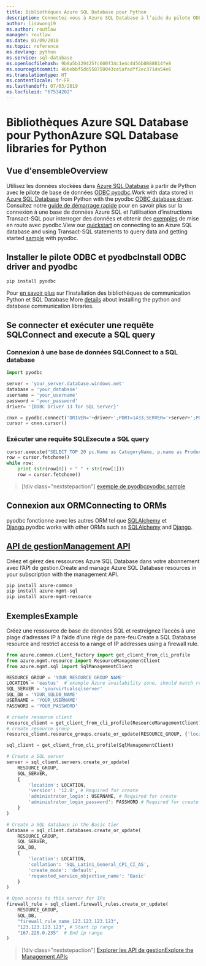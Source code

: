 ```yaml
---
title: Bibliothèques Azure SQL Database pour Python
description: Connectez-vous à Azure SQL Database à l’aide du pilote ODBC et pyodbc ou gérez des instances Azure SQL avec l’API de gestion.
author: lisawong19
ms.author: routlaw
manager: routlaw
ms.date: 01/09/2018
ms.topic: reference
ms.devlang: python
ms.service: sql-database
ms.openlocfilehash: 9b8a5b120425fc600f34c1e4c4456b0888814fe8
ms.sourcegitcommit: 46bebbf5dd558750043ce5afadff2ec3714a54e6
ms.translationtype: HT
ms.contentlocale: fr-FR
ms.lasthandoff: 07/03/2019
ms.locfileid: "67534202"
---
```

# <a name="azure-sql-database-libraries-for-python"></a><span data-ttu-id="53507-103">Bibliothèques Azure SQL Database pour Python</span><span class="sxs-lookup"><span data-stu-id="53507-103">Azure SQL Database libraries for Python</span></span>

## <a name="overview"></a><span data-ttu-id="53507-104">Vue d'ensemble</span><span class="sxs-lookup"><span data-stu-id="53507-104">Overview</span></span>

<span data-ttu-id="53507-105">Utilisez les données stockées dans [Azure SQL Database](/azure/sql-database/sql-database-technical-overview) à partir de Python avec le pilote de base de données [ODBC pyodbc](https://github.com/mkleehammer/pyodbc/wiki/Drivers-and-Driver-Managers).</span><span class="sxs-lookup"><span data-stu-id="53507-105">Work with data stored in [Azure SQL Database](/azure/sql-database/sql-database-technical-overview) from Python with the pyodbc [ODBC database driver](https://github.com/mkleehammer/pyodbc/wiki/Drivers-and-Driver-Managers).</span></span> <span data-ttu-id="53507-106">Consultez notre [guide de démarrage rapide](https://docs.microsoft.com/azure/sql-database/sql-database-connect-query-python) pour en savoir plus sur la connexion à une base de données Azure SQL et l’utilisation d’instructions Transact-SQL pour interroger des données et obtenir des [exemples](https://github.com/mkleehammer/pyodbc/wiki/Getting-started) de mise en route avec pyodbc.</span><span class="sxs-lookup"><span data-stu-id="53507-106">View our [quickstart](https://docs.microsoft.com/azure/sql-database/sql-database-connect-query-python) on connecting to an Azure SQL database and using Transact-SQL statements to query data and getting started [sample](https://github.com/mkleehammer/pyodbc/wiki/Getting-started) with pyodbc.</span></span>

## <a name="install-odbc-driver-and-pyodbc"></a><span data-ttu-id="53507-107">Installer le pilote ODBC et pyodbc</span><span class="sxs-lookup"><span data-stu-id="53507-107">Install ODBC driver and pyodbc</span></span>

```bash
pip install pyodbc
```
<span data-ttu-id="53507-108">Pour [en savoir plus](https://docs.microsoft.com/azure/sql-database/sql-database-connect-query-python#prerequisites) sur l’installation des bibliothèques de communication Python et SQL Database.</span><span class="sxs-lookup"><span data-stu-id="53507-108">More [details](https://docs.microsoft.com/azure/sql-database/sql-database-connect-query-python#prerequisites) about installing the python and database communication libraries.</span></span>

## <a name="connect-and-execute-a-sql-query"></a><span data-ttu-id="53507-109">Se connecter et exécuter une requête SQL</span><span class="sxs-lookup"><span data-stu-id="53507-109">Connect and execute a SQL query</span></span>

### <a name="connect-to-a-sql-database"></a><span data-ttu-id="53507-110">Connexion à une base de données SQL</span><span class="sxs-lookup"><span data-stu-id="53507-110">Connect to a SQL database</span></span>

```python
import pyodbc

server = 'your_server.database.windows.net'
database = 'your_database'
username = 'your_username'
password = 'your_password'
driver= '{ODBC Driver 13 for SQL Server}'

cnxn = pyodbc.connect('DRIVER='+driver+';PORT=1433;SERVER='+server+';PORT=1443;DATABASE='+database+';UID='+username+';PWD='+ password)
cursor = cnxn.cursor()
```

### <a name="execute-a-sql-query"></a><span data-ttu-id="53507-111">Exécuter une requête SQL</span><span class="sxs-lookup"><span data-stu-id="53507-111">Execute a SQL query</span></span>

```python
cursor.execute("SELECT TOP 20 pc.Name as CategoryName, p.name as ProductName FROM [SalesLT].[ProductCategory] pc JOIN [SalesLT].[Product] p ON pc.productcategoryid = p.productcategoryid")
row = cursor.fetchone()
while row:
    print (str(row[0]) + " " + str(row[1]))
    row = cursor.fetchone()
```

> [!div class="nextstepaction"]
> [<span data-ttu-id="53507-112">exemple de pyodbc</span><span class="sxs-lookup"><span data-stu-id="53507-112">pyodbc sample</span></span>](https://github.com/mkleehammer/pyodbc/wiki/Getting-started)

## <a name="connecting-to-orms"></a><span data-ttu-id="53507-113">Connexion aux ORM</span><span class="sxs-lookup"><span data-stu-id="53507-113">Connecting to ORMs</span></span>

<span data-ttu-id="53507-114">pyodbc fonctionne avec les autres ORM tel que [SQLAlchemy](https://docs.sqlalchemy.org/en/latest/dialects/mssql.html?highlight=pyodbc#module-sqlalchemy.dialects.mssql.pyodbc) et [Django](https://github.com/lionheart/django-pyodbc/).</span><span class="sxs-lookup"><span data-stu-id="53507-114">pyodbc works with other ORMs such as [SQLAlchemy](https://docs.sqlalchemy.org/en/latest/dialects/mssql.html?highlight=pyodbc#module-sqlalchemy.dialects.mssql.pyodbc) and [Django](https://github.com/lionheart/django-pyodbc/).</span></span> 

## <a name="management-apipythonapioverviewazuresqlmanagement"></a>[<span data-ttu-id="53507-115">API de gestion</span><span class="sxs-lookup"><span data-stu-id="53507-115">Management API</span></span>](/python/api/overview/azure/sql/management)

<span data-ttu-id="53507-116">Créez et gérez des ressources Azure SQL Database dans votre abonnement avec l’API de gestion.</span><span class="sxs-lookup"><span data-stu-id="53507-116">Create and manage Azure SQL Database resources in your subscription with the management API.</span></span> 

```bash
pip install azure-common
pip install azure-mgmt-sql
pip install azure-mgmt-resource
```

## <a name="example"></a><span data-ttu-id="53507-117">Exemples</span><span class="sxs-lookup"><span data-stu-id="53507-117">Example</span></span>

<span data-ttu-id="53507-118">Créez une ressource de base de données SQL et restreignez l’accès à une plage d’adresses IP à l’aide d’une règle de pare-feu.</span><span class="sxs-lookup"><span data-stu-id="53507-118">Create a SQL Database resource and restrict access to a range of IP addresses using a firewall rule.</span></span>

```python
from azure.common.client_factory import get_client_from_cli_profile
from azure.mgmt.resource import ResourceManagementClient
from azure.mgmt.sql import SqlManagementClient

RESOURCE_GROUP = 'YOUR_RESOURCE_GROUP_NAME'
LOCATION = 'eastus'  # example Azure availability zone, should match resource group
SQL_SERVER = 'yourvirtualsqlserver'
SQL_DB = 'YOUR_SQLDB_NAME'
USERNAME = 'YOUR_USERNAME'
PASSWORD = 'YOUR_PASSWORD'

# create resource client
resource_client = get_client_from_cli_profile(ResourceManagementClient)
# create resource group
resource_client.resource_groups.create_or_update(RESOURCE_GROUP, {'location': LOCATION})

sql_client = get_client_from_cli_profile(SqlManagementClient)

# Create a SQL server
server = sql_client.servers.create_or_update(
    RESOURCE_GROUP,
    SQL_SERVER,
    {
        'location': LOCATION,
        'version': '12.0', # Required for create
        'administrator_login': USERNAME, # Required for create
        'administrator_login_password': PASSWORD # Required for create
    }
)

# Create a SQL database in the Basic tier
database = sql_client.databases.create_or_update(
    RESOURCE_GROUP,
    SQL_SERVER,
    SQL_DB,
    {
        'location': LOCATION,
        'collation': 'SQL_Latin1_General_CP1_CI_AS',
        'create_mode': 'default',
        'requested_service_objective_name': 'Basic'
    }
)

# Open access to this server for IPs
firewall_rule = sql_client.firewall_rules.create_or_update(
    RESOURCE_GROUP,
    SQL_DB,
    "firewall_rule_name_123.123.123.123",
    "123.123.123.123", # Start ip range
    "167.220.0.235"  # End ip range
)
```
> [!div class="nextstepaction"]
> [<span data-ttu-id="53507-119">Explorer les API de gestion</span><span class="sxs-lookup"><span data-stu-id="53507-119">Explore the Management APIs</span></span>](/python/api/overview/azure/sql/management)

